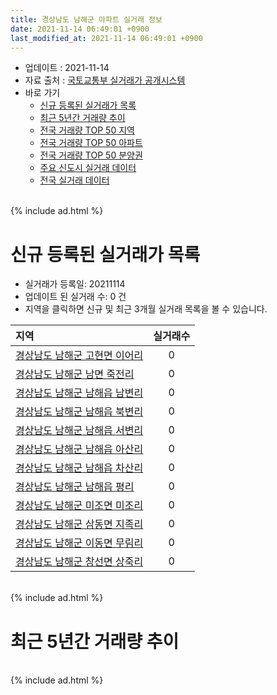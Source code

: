 ```yaml
---
title: 경상남도 남해군 아파트 실거래 정보
date: 2021-11-14 06:49:01 +0900
last_modified_at: 2021-11-14 06:49:01 +0900
---
```


* 업데이트 : 2021-11-14
* 자료 출처 : [국토교통부 실거래가 공개시스템](http://rt.molit.go.kr)
* 바로 가기
    * [신규 등록된 실거래가 목록](#신규-등록된-실거래가-목록)
    * [최근 5년간 거래량 추이](#최근-5년간-거래량-추이)
    * [전국 거래량 TOP 50 지역](https://inasie.github.io/apt-trade-info/최근-3개월-전국에서-가장-거래가-많이-발생한-지역)
    * [전국 거래량 TOP 50 아파트](https://inasie.github.io/apt-trade-info/최근-3개월-전국에서-가장-거래가-많이-발생한-아파트)
    * [전국 거래량 TOP 50 분양권](https://inasie.github.io/apt-trade-info/최근-3개월-전국에서-가장-거래가-많이-발생한-분양권)
    * [주요 신도시 실거래 데이터](https://inasie.github.io/apt-trade-info/주요-신도시)
    * [전국 실거래 데이터](https://inasie.github.io/apt-trade-info/전국)

<br>
{% include ad.html %}
<br>

# 신규 등록된 실거래가 목록
* 실거래가 등록일: 20211114
* 업데이트 된 실거래 수: 0 건
* 지역을 클릭하면 신규 및 최근 3개월 실거래 목록을 볼 수 있습니다.


|지역|실거래수|
|:---|:---:|
|[경상남도 남해군 고현면 이어리](https://inasie.github.io/apt-trade-info/경상남도-남해군-고현면-이어리)|0|
|[경상남도 남해군 남면 죽전리](https://inasie.github.io/apt-trade-info/경상남도-남해군-남면-죽전리)|0|
|[경상남도 남해군 남해읍 남변리](https://inasie.github.io/apt-trade-info/경상남도-남해군-남해읍-남변리)|0|
|[경상남도 남해군 남해읍 북변리](https://inasie.github.io/apt-trade-info/경상남도-남해군-남해읍-북변리)|0|
|[경상남도 남해군 남해읍 서변리](https://inasie.github.io/apt-trade-info/경상남도-남해군-남해읍-서변리)|0|
|[경상남도 남해군 남해읍 아산리](https://inasie.github.io/apt-trade-info/경상남도-남해군-남해읍-아산리)|0|
|[경상남도 남해군 남해읍 차산리](https://inasie.github.io/apt-trade-info/경상남도-남해군-남해읍-차산리)|0|
|[경상남도 남해군 남해읍 평리](https://inasie.github.io/apt-trade-info/경상남도-남해군-남해읍-평리)|0|
|[경상남도 남해군 미조면 미조리](https://inasie.github.io/apt-trade-info/경상남도-남해군-미조면-미조리)|0|
|[경상남도 남해군 삼동면 지족리](https://inasie.github.io/apt-trade-info/경상남도-남해군-삼동면-지족리)|0|
|[경상남도 남해군 이동면 무림리](https://inasie.github.io/apt-trade-info/경상남도-남해군-이동면-무림리)|0|
|[경상남도 남해군 창선면 상죽리](https://inasie.github.io/apt-trade-info/경상남도-남해군-창선면-상죽리)|0|


<br>
{% include ad.html %}
<br>

# 최근 5년간 거래량 추이


<div style="width:100%;">
    <canvas id="deal_progress" height="200"></canvas>
</div>

<script>
new Chart(document.getElementById("deal_progress"), {
    type: 'line',
    data: {
        labels: ['201611','201612','201701','201702','201703','201704','201705','201706','201707','201708','201709','201710','201711','201712','201801','201802','201803','201804','201805','201806','201807','201808','201809','201810','201811','201812','201901','201902','201903','201904','201905','201906','201907','201908','201909','201910','201911','201912','202001','202002','202003','202004','202005','202006','202007','202008','202009','202010','202011','202012','202101','202102','202103','202104','202105','202106','202107','202108','202109','202110','202111'],
        datasets: [{
            label: '매매',
            pointRadius: 1,
            data: [5, 6, 15, 16, 14, 7, 5, 8, 6, 6, 6, 5, 1, 5, 8, 4, 9, 5, 8, 3, 8, 8, 1, 7, 12, 7, 4, 9, 9, 8, 39, 16, 6, 3, 8, 10, 9, 12, 4, 10, 7, 5, 17, 4, 11, 11, 24, 21, 5, 10, 10, 11, 5, 16, 22, 9, 9, 9, 11, 6, 1],
            borderColor: "rgba(255, 201, 14, 1)",
            backgroundColor: "rgba(255, 201, 14, 0.5)",
            fill: false,
            lineTension: 0
        },{
            label: '전월세',
            pointRadius: 1,
            data: [1, 0, 2, 7, 3, 2, 7, 0, 2, 4, 2, 5, 0, 1, 5, 5, 3, 5, 1, 0, 1, 1, 1, 2, 2, 4, 0, 3, 4, 3, 1, 2, 2, 1, 4, 3, 2, 2, 1, 1, 2, 2, 0, 3, 2, 0, 1, 3, 0, 4, 1, 1, 0, 2, 3, 0, 2, 0, 1, 2, 0],
            borderColor: "rgba(0, 141, 185, 1)",
            backgroundColor: "rgba(0, 141, 185, 0.5)",
            fill: false,
            lineTension: 0
        }
        ]
    },
    options: {
        responsive: true,
        title: {
            display: false
        },
        tooltips: {
            mode: 'index',
            intersect: false
        },
        hover: {
            mode: 'nearest',
            intersect: true
        },
        scales: {
            xAxes: [{
                display: true,
                scaleLabel: {
                    display: true,
                    labelString: '년/월'
                }
            }],
            yAxes: [{
                display: true,
                ticks: {
                    suggestedMin: 0,
                },
                scaleLabel: {
                    display: true,
                    labelString: '실거래 수'
                }
            }]
        }
    }
});

</script>


<br>
{% include ad.html %}
<br>

